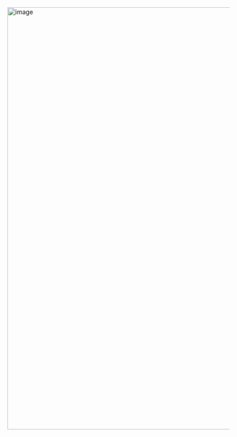 <img width="957" alt="image" src="https://user-images.githubusercontent.com/13876640/210693302-5fd9b788-91e1-45a1-afde-eaa5091d266d.png">
